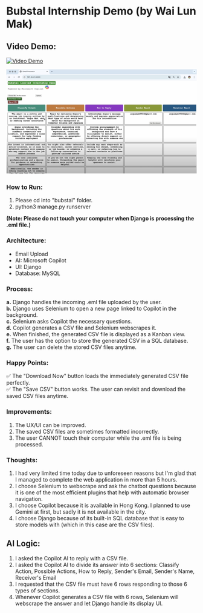 # Bubstal Internship Demo (by Wai Lun Mak)

## Video Demo:

[![Video Demo](https://cdn-icons-png.flaticon.com/256/1384/1384060.png)](https://youtu.be/JVElO35-eIY)

[![Video Demo](./Youtube_Video.png)](https://youtu.be/JVElO35-eIY)

### How to Run:
1. Please cd into "bubstal" folder.
2. python3 manage.py runserver

**(Note: Please do not touch your computer when Django is processing the .eml file.)**

### Architecture:
- Email Upload 
- AI: Microsoft Copilot 
- UI: Django
- Database: MySQL 


### Process: 
**a.** Django handles the incoming .eml file uploaded by the user. <br />
**b.** Django uses Selenium to open a new page linked to Copilot in the background. <br />
**c.** Selenium asks Copilot the necessary questions. <br />
**d.** Copilot generates a CSV file and Selenium webscrapes it. <br />
**e.** When finished, the generated CSV file is displayed as a Kanban view. <br />
**f.** The user has the option to store the generated CSV in a SQL database. <br />
**g.** The user can delete the stored CSV files anytime. <br />


### Happy Points:
✅ The "Download Now" button loads the immediately generated CSV file perfectly. <br />
✅ The "Save CSV" button works. The user can revisit and download the saved CSV files anytime. <br />

### Improvements:
1. The UX/UI can be improved. 
2. The saved CSV files are sometimes formatted incorrectly. 
3. The user CANNOT touch their computer while the .eml file is being processed. 


### Thoughts:
1. I had very limited time today due to unforeseen reasons but I'm glad that I managed to complete the web application in more than 5 hours. 
2. I choose Selenium to webscrape and ask the chatbot questions because it is one of the most efficient plugins that help with automatic browser navigation. 
3. I choose Copilot because it is available in Hong Kong. I planned to use Gemini at first, but sadly it is not available in the city. 
4. I choose Django because of its built-in SQL database that is easy to store models with (which in this case are the CSV files).

## AI Logic:
1. I asked the Copilot AI to reply with a CSV file.
2. I asked the Copilot AI to divide its answer into 6 sections: Classify Action, Possible Actions, How to Reply, Sender's Email, Sender's Name, Receiver's Email
3. I requested that the CSV file must have 6 rows responding to those 6 types of sections.
4. Whenever Copilot generates a CSV file with 6 rows, Selenium will webscrape the answer and let Django handle its display UI.  
